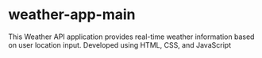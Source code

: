 # weather-app-main
This Weather API application provides real-time weather information based on user location input. Developed using HTML, CSS, and JavaScript

